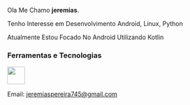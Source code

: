 Ola Me Chamo **jeremias**.

Tenho Interesse em Desenvolvimento Android, Linux, Python

Atualmente Estou Focado No Android Utilizando Kotlin


### Ferramentas e Tecnologias
<img src="https://cdn.jsdelivr.net/gh/devicons/devicon/icons/git/git-original.svg" width="40" height="40"/>

Email: <jeremiaspereira745@gmail.com>

